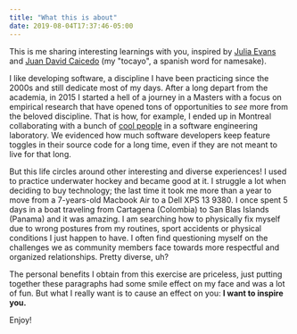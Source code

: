 ```yaml
---
title: "What this is about"
date: 2019-08-04T17:37:46-05:00
---
```


This is me sharing interesting learnings with you, inspired by [Julia Evans](https://jvns.ca) and [Juan David Caicedo](https://juancaicedo.com) (my "tocayo", a spanish word for namesake).

I like developing software, a discipline I have been practicing since the 2000s and still dedicate most of my days. After a long depart from the academia, in 2015 I started a hell of a journey in a Masters with a focus on empirical research that have opened tons of opportunities to *see* more from the beloved discipline. That is how, for example, I ended up in Montreal collaborating with a bunch of [cool people](http://das.encs.concordia.ca) in a software engineering laboratory. We evidenced how much software developers keep feature toggles in their source code for a long time, even if they are not meant to live for that long.

But this life circles around other interesting and diverse experiences! I used to practice underwater hockey and became good at it. I struggle a lot when deciding to buy technology; the last time it took me more than a year to move from a 7-years-old Macbook Air to a Dell XPS 13 9380. I once spent 5 days in a boat traveling from Cartagena (Colombia) to San Blas Islands (Panama) and it was amazing. I am searching how to physically fix myself due to wrong postures from my routines, sport accidents or physical conditions I just happen to have. I often find questioning myself on the challenges we as community members face towards more respectful and organized relationships. Pretty diverse, uh?

The personal benefits I obtain from this exercise are priceless, just putting together these paragraphs had some smile effect on my face and was a lot of fun. But what I really want is to cause an effect on you: **I want to inspire you.**

Enjoy!

